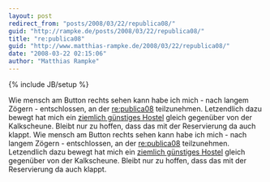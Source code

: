 ```yaml
---
layout: post
redirect_from: "posts/2008/03/22/republica08/"
guid: "http://rampke.de/posts/2008/03/22/republica08/"
title: "re:publica08"
guid: "http://www.matthias-rampke.de/2008/03/22/republica08/"
date: "2008-03-22 02:15:06"
author: "Matthias Rampke"
---
```

{% include JB/setup %}

Wie mensch am Button rechts sehen kann habe ich mich - nach langem Z&ouml;gern - entschlossen, an der <a href="http://www.re-publica.de/">re:publica08</a> teilzunehmen. Letzendlich dazu bewegt hat mich ein <a href="http://www.helterskelterhostel.com/">ziemlich g&uuml;nstiges Hostel</a> gleich gegen&uuml;ber von der Kalkscheune. Bleibt nur zu hoffen, dass das mit der Reservierung da auch klappt.
Wie mensch am Button rechts sehen kann habe ich mich - nach langem Z&ouml;gern - entschlossen, an der <a href="http://www.re-publica.de/">re:publica08</a> teilzunehmen. Letzendlich dazu bewegt hat mich ein <a href="http://www.helterskelterhostel.com/">ziemlich g&uuml;nstiges Hostel</a> gleich gegen&uuml;ber von der Kalkscheune. Bleibt nur zu hoffen, dass das mit der Reservierung da auch klappt.

